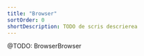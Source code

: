 ```yaml
---
title: "Browser"
sortOrder: 0
shortDescription: TODO de scris descrierea
---
```


@TODO: BrowserBrowser
